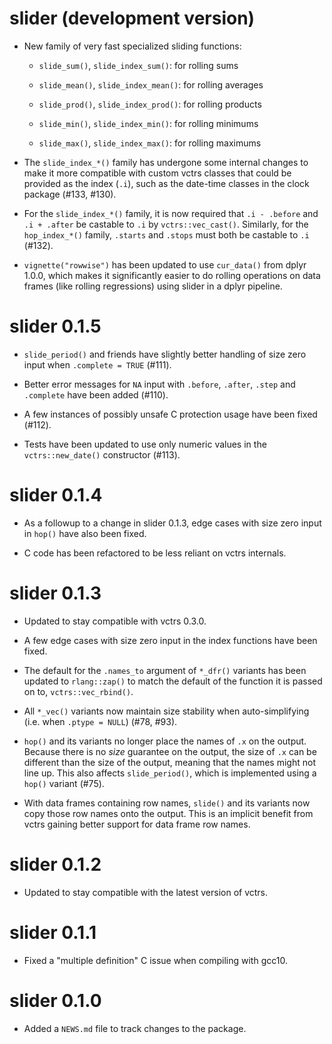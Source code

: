 # slider (development version)

* New family of very fast specialized sliding functions:

  - `slide_sum()`, `slide_index_sum()`: for rolling sums
  
  - `slide_mean()`, `slide_index_mean()`: for rolling averages
  
  - `slide_prod()`, `slide_index_prod()`: for rolling products
  
  - `slide_min()`, `slide_index_min()`: for rolling minimums
  
  - `slide_max()`, `slide_index_max()`: for rolling maximums

* The `slide_index_*()` family has undergone some internal changes to make it
  more compatible with custom vctrs classes that could be provided as the
  index (`.i`), such as the date-time classes in the clock package (#133, #130).
  
* For the `slide_index_*()` family, it is now required that `.i - .before` and
  `.i + .after` be castable to `.i` by `vctrs::vec_cast()`. Similarly, for
  the `hop_index_*()` family, `.starts` and `.stops` must both be castable to
  `.i` (#132).

* `vignette("rowwise")` has been updated to use `cur_data()` from dplyr 1.0.0,
  which makes it significantly easier to do rolling operations on data frames
  (like rolling regressions) using slider in a dplyr pipeline.

# slider 0.1.5

* `slide_period()` and friends have slightly better handling of size zero
  input when `.complete = TRUE` (#111).

* Better error messages for `NA` input with `.before`, `.after`, `.step` and
  `.complete` have been added (#110).

* A few instances of possibly unsafe C protection usage have been fixed (#112).

* Tests have been updated to use only numeric values in the `vctrs::new_date()`
  constructor (#113).

# slider 0.1.4

* As a followup to a change in slider 0.1.3, edge cases with size zero input
  in `hop()` have also been fixed.
  
* C code has been refactored to be less reliant on vctrs internals.

# slider 0.1.3

* Updated to stay compatible with vctrs 0.3.0.

* A few edge cases with size zero input in the index functions have been fixed.

* The default for the `.names_to` argument of `*_dfr()` variants has been
  updated to `rlang::zap()` to match the default of the function it is passed
  on to, `vctrs::vec_rbind()`.

* All `*_vec()` variants now maintain size stability when auto-simplifying
  (i.e. when `.ptype = NULL`) (#78, #93).

* `hop()` and its variants no longer place the names of `.x` on the output.
  Because there is no _size_ guarantee on the output, the size of `.x` can
  be different than the size of the output, meaning that the names might not
  line up. This also affects `slide_period()`, which is implemented using
  a `hop()` variant (#75).

* With data frames containing row names, `slide()` and its variants now copy
  those row names onto the output. This is an implicit benefit from vctrs
  gaining better support for data frame row names.

# slider 0.1.2

* Updated to stay compatible with the latest version of vctrs.

# slider 0.1.1

* Fixed a "multiple definition" C issue when compiling with gcc10.

# slider 0.1.0

* Added a `NEWS.md` file to track changes to the package.
